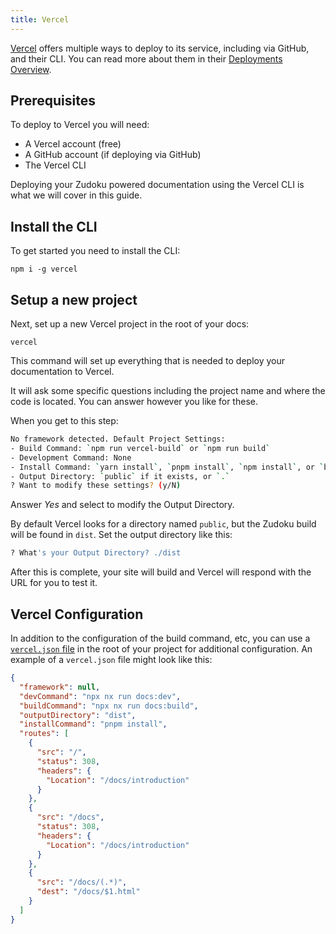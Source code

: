 ```yaml
---
title: Vercel
---
```


[Vercel](https://vercel.com) offers multiple ways to deploy to its service, including via GitHub, and their CLI. You can read more about them in their [Deployments Overview](https://vercel.com/docs/deployments/overview).

## Prerequisites

To deploy to Vercel you will need:

- A Vercel account (free)
- A GitHub account (if deploying via GitHub)
- The Vercel CLI

Deploying your Zudoku powered documentation using the Vercel CLI is what we will cover in this guide.

## Install the CLI

To get started you need to install the CLI:

```command
npm i -g vercel
```

## Setup a new project

Next, set up a new Vercel project in the root of your docs:

```command
vercel
```

This command will set up everything that is needed to deploy your documentation to Vercel.

It will ask some specific questions including the project name and where the code is located. You can answer however you like for these.

When you get to this step:

```bash
No framework detected. Default Project Settings:
- Build Command: `npm run vercel-build` or `npm run build`
- Development Command: None
- Install Command: `yarn install`, `pnpm install`, `npm install`, or `bun install`
- Output Directory: `public` if it exists, or `.`
? Want to modify these settings? (y/N)
```

Answer _Yes_ and select to modify the Output Directory.

By default Vercel looks for a directory named `public`, but the Zudoku build will be found in `dist`. Set the output directory like this:

```bash
? What's your Output Directory? ./dist
```

After this is complete, your site will build and Vercel will respond with the URL for you to test it.

## Vercel Configuration

In addition to the configuration of the build command, etc, you can use a [`vercel.json` file](https://vercel.com/docs/projects/project-configuration) in the root of your project for additional configuration. An example of a `vercel.json` file might look like this:

```json
{
  "framework": null,
  "devCommand": "npx nx run docs:dev",
  "buildCommand": "npx nx run docs:build",
  "outputDirectory": "dist",
  "installCommand": "pnpm install",
  "routes": [
    {
      "src": "/",
      "status": 308,
      "headers": {
        "Location": "/docs/introduction"
      }
    },
    {
      "src": "/docs",
      "status": 308,
      "headers": {
        "Location": "/docs/introduction"
      }
    },
    {
      "src": "/docs/(.*)",
      "dest": "/docs/$1.html"
    }
  ]
}
```
